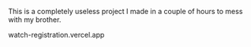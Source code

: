 This is a completely useless project I made in a couple of hours to mess with my brother.

watch-registration.vercel.app
